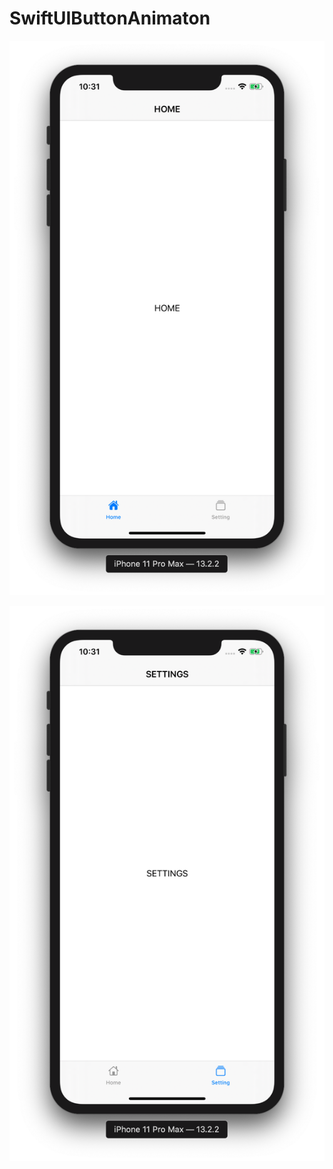 # SwiftUIButtonAnimaton

![](https://github.com/ram4ik/SwiftUIButtonAnimaton/blob/master/SwiftUIButtonAnimaton/Assets.xcassets/Screenshot%202019-11-22%20at%2022.31.48.imageset/Screenshot%202019-11-22%20at%2022.31.48.png)

![](https://github.com/ram4ik/SwiftUIButtonAnimaton/blob/master/SwiftUIButtonAnimaton/Assets.xcassets/Screenshot%202019-11-22%20at%2022.31.52.imageset/Screenshot%202019-11-22%20at%2022.31.52.png)
